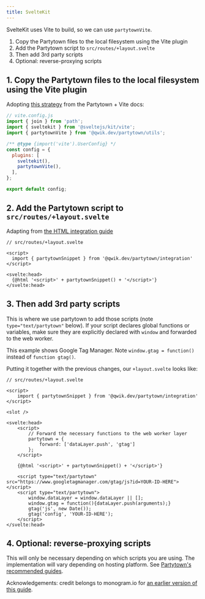 ```yaml
---
title: SvelteKit
---
```


SvelteKit uses Vite to build, so we can use `partytownVite`.

1. Copy the Partytown files to the local filesystem using the Vite plugin
2. Add the Partytown script to `src/routes/+layout.svelte`
3. Then add 3rd party scripts
4. Optional: reverse-proxying scripts

## 1. Copy the Partytown files to the local filesystem using the Vite plugin

Adopting [this strategy](https://partytown.qwik.dev/copy-library-files#vite) from the Partytown + Vite docs:

```js
// vite.config.js
import { join } from 'path';
import { sveltekit } from '@sveltejs/kit/vite';
import { partytownVite } from '@qwik.dev/partytown/utils';

/** @type {import('vite').UserConfig} */
const config = {
  plugins: [
    sveltekit(),
    partytownVite(),
  ],
};

export default config;
```

## 2. Add the Partytown script to `src/routes/+layout.svelte`

Adapting from [the HTML integration guide](https://partytown.qwik.dev/html)

```svelte
// src/routes/+layout.svelte

<script>
  import { partytownSnippet } from '@qwik.dev/partytown/integration'
</script>

<svelte:head>
  {@html '<script>' + partytownSnippet() + '</script>'}
</svelte:head>
```

## 3. Then add 3rd party scripts

This is where we use partytown to add those scripts (note `type="text/partytown"` below). If your script declares global functions or variables, make sure they are explicitly declared with `window` and forwarded to the web worker.

This example shows Google Tag Manager. Note `window.gtag = function()` instead of `function gtag()`.

Putting it together with the previous changes, our `+layout.svelte` looks like:

```svelte
// src/routes/+layout.svelte

<script>
	import { partytownSnippet } from '@qwik.dev/partytown/integration'
</script>

<slot />

<svelte:head>
	<script>
		// Forward the necessary functions to the web worker layer
		partytown = {
			forward: ['dataLayer.push', 'gtag']
		};
	</script>

	{@html '<script>' + partytownSnippet() + '</script>'}

	<script type="text/partytown" src="https://www.googletagmanager.com/gtag/js?id=YOUR-ID-HERE"></script>
	<script type="text/partytown">
		window.dataLayer = window.dataLayer || [];
		window.gtag = function(){dataLayer.push(arguments);}
		gtag('js', new Date());
		gtag('config', 'YOUR-ID-HERE');
	</script>
</svelte:head>
```

## 4. Optional: reverse-proxying scripts

This will only be necessary depending on which scripts you are using. The implementation will vary depending on hosting platform. See [Partytown's recommended guides](https://partytown.qwik.dev/proxying-requests#reverse-proxy).

Acknowledgements: credit belongs to monogram.io for [an earlier version of this guide](https://monogram.io/blog/add-partytown-to-svelte).
